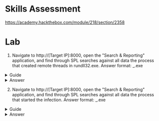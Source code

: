# Skills Assessment

https://academy.hackthebox.com/module/218/section/2358

# Lab

1. Navigate to http://[Target IP]:8000, open the "Search & Reporting" application, and find through SPL searches against all data the process that created remote threads in rundll32.exe. Answer format: \_.exe

<details>
<summary>Guide</summary>

This very directly lines up with the question.

```
EventCode=8 TargetImage="*rundll32.exe*"
| table SourceImage
```

</details>
<details>
<summary>Answer</summary>
randomfile.exe
</details>

2. Navigate to http://[Target IP]:8000, open the "Search & Reporting" application, and find through SPL searches against all data the process that started the infection. Answer format: \_.exe

<details>
<summary>Guide</summary>

Poorly-worded question. HTB Discord pointed me to the process exploited in part 1.

</details>
<details>
<summary>Answer</summary>
rundll32.exe
</details>
